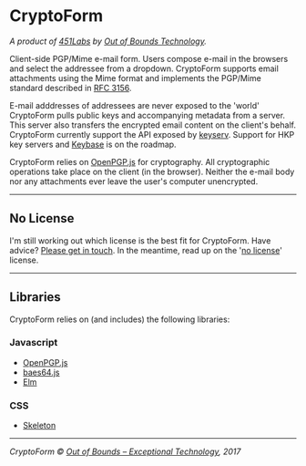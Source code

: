 # CryptoForm

*A product of [451Labs](http://451labs.org) by [Out of Bounds Technology](http://outofbounds.technology).*

Client-side PGP/Mime e-mail form. Users compose e-mail in the browsers and select the addressee from a dropdown. CryptoForm supports email attachments using the Mime format and implements the PGP/Mime standard described in [RFC 3156](https://tools.ietf.org/html/rfc3156).

E-mail adddresses of addressees are never exposed to the 'world' CryptoForm pulls public keys and accompanying metadata from a server. This server also transfers the encrypted email content on the client's behalf. CryptoForm currently support the API exposed by [keyserv](https://www.github.com/outofboundstech/keyserv). Support for HKP key servers and [Keybase](https://keybase.io) is on the roadmap.

CryptoForm relies on [OpenPGP.js](https://openpgpjs.org/) for cryptography. All cryptographic operations take place on the client (in the browser). Neither the e-mail body nor any attachments ever leave the user's computer unencrypted.

---

## No License

I'm still working out which license is the best fit for CryptoForm. Have advice? [Please get in touch](https://github.com/outofboundstech/CryptoForm/issues/1). In the meantime, read up on the '[no license](https://choosealicense.com/no-license/)' license.

---

## Libraries

CryptoForm relies on (and includes) the following libraries:

### Javascript

* [OpenPGP.js](https://openpgpjs.org/)
* [baes64.js](https://github.com/beatgammit/base64-js)
* [Elm](http://elm-lang.org/)

### CSS

* [Skeleton](http://getskeleton.com/)

---

*CryptoForm &copy; [Out of Bounds – Exceptional Technology](http://outofbounds.technology), 2017*
